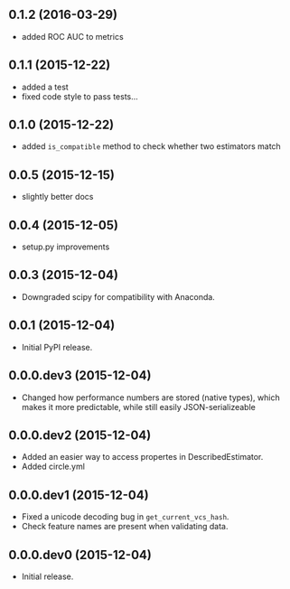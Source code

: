 0.1.2 (2016-03-29)
------------------
- added ROC AUC to metrics


0.1.1 (2015-12-22)
------------------
- added a test
- fixed code style to pass tests...


0.1.0 (2015-12-22)
------------------
- added `is_compatible` method to check whether two estimators match


0.0.5 (2015-12-15)
------------------
- slightly better docs


0.0.4 (2015-12-05)
-----------------
- setup.py improvements


0.0.3 (2015-12-04)
-----------------
- Downgraded scipy for compatibility with Anaconda.


0.0.1 (2015-12-04)
-----------------
- Initial PyPI release.


0.0.0.dev3 (2015-12-04)
-----------------------
- Changed how performance numbers are stored (native types), which makes it more predictable, while still easily JSON-serializeable


0.0.0.dev2 (2015-12-04)
-----------------------
- Added an easier way to access propertes in DescribedEstimator.
- Added circle.yml


0.0.0.dev1 (2015-12-04)
-----------------------
- Fixed a unicode decoding bug in `get_current_vcs_hash`.
- Check feature names are present when validating data.


0.0.0.dev0 (2015-12-04)
-----------------------
- Initial release.
